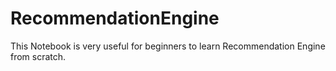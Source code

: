 # RecommendationEngine
This Notebook is very useful for beginners to learn Recommendation Engine from scratch.

